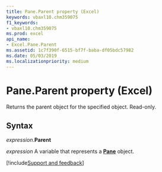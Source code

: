 ```yaml
---
title: Pane.Parent property (Excel)
keywords: vbaxl10.chm359075
f1_keywords:
- vbaxl10.chm359075
ms.prod: excel
api_name:
- Excel.Pane.Parent
ms.assetid: 1c7f390f-6515-bf7f-baba-df05bdc57982
ms.date: 05/03/2019
ms.localizationpriority: medium
---
```



# Pane.Parent property (Excel)

Returns the parent object for the specified object. Read-only.


## Syntax

_expression_.**Parent**

_expression_ A variable that represents a **[Pane](Excel.Pane.md)** object.




[!include[Support and feedback](~/includes/feedback-boilerplate.md)]